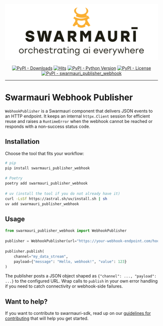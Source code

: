 ![Swarmauri Logo](https://github.com/swarmauri/swarmauri-sdk/blob/3d4d1cfa949399d7019ae9d8f296afba773dfb7f/assets/swarmauri.brand.theme.svg)

<p align="center">
    <a href="https://pypi.org/project/swarmauri_publisher_webhook/">
        <img src="https://img.shields.io/pypi/dm/swarmauri_publisher_webhook" alt="PyPI - Downloads"/></a>
    <a href="https://hits.sh/github.com/swarmauri/swarmauri-sdk/tree/master/pkgs/standards/swarmauri_publisher_webhook/">
        <img alt="Hits" src="https://hits.sh/github.com/swarmauri/swarmauri-sdk/tree/master/pkgs/standards/swarmauri_publisher_webhook.svg"/></a>
    <a href="https://pypi.org/project/swarmauri_publisher_webhook/">
        <img src="https://img.shields.io/pypi/pyversions/swarmauri_publisher_webhook" alt="PyPI - Python Version"/></a>
    <a href="https://pypi.org/project/swarmauri_publisher_webhook/">
        <img src="https://img.shields.io/pypi/l/swarmauri_publisher_webhook" alt="PyPI - License"/></a>
    <a href="https://pypi.org/project/swarmauri_publisher_webhook/">
        <img src="https://img.shields.io/pypi/v/swarmauri_publisher_webhook?label=swarmauri_publisher_webhook&color=green" alt="PyPI - swarmauri_publisher_webhook"/></a>

</p>

---

# Swarmauri Webhook Publisher

`WebhookPublisher` is a Swarmauri component that delivers JSON events to an HTTP
endpoint. It keeps an internal `httpx.Client` session for efficient reuse and
raises a `RuntimeError` when the webhook cannot be reached or responds with a
non-success status code.

## Installation

Choose the tool that fits your workflow:

```bash
# pip
pip install swarmauri_publisher_webhook

# Poetry
poetry add swarmauri_publisher_webhook

# uv (install the tool if you do not already have it)
curl -LsSf https://astral.sh/uv/install.sh | sh
uv add swarmauri_publisher_webhook
```

## Usage

```python
from swarmauri_publisher_webhook import WebhookPublisher

publisher = WebhookPublisher(url="https://your-webhook-endpoint.com/hook")

publisher.publish(
    channel="my_data_stream",
    payload={"message": "Hello, webhook!", "value": 123}
)
```

The publisher posts a JSON object shaped as `{"channel": ..., "payload": ...}`
to the configured URL. Wrap calls to `publish` in your own error handling if you
need to catch connectivity or webhook-side failures.

## Want to help?

If you want to contribute to swarmauri-sdk, read up on our
[guidelines for contributing](https://github.com/swarmauri/swarmauri-sdk/blob/master/CONTRIBUTING.md)
that will help you get started.
